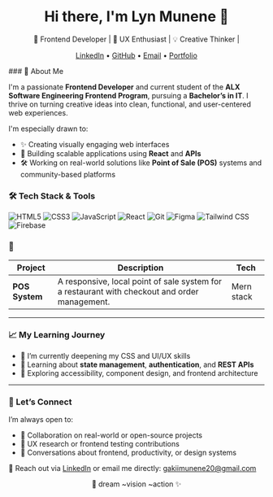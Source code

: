 
<h1 align="center">Hi there, I'm Lyn Munene 👋</h1>
<p align="center">
  🌱 Frontend Developer | 🎨 UX Enthusiast | 💡 Creative Thinker |
</p>

<p align="center">
  <a href="https://www.linkedin.com/in/lyn-munene/" target="_blank">LinkedIn</a> • 
  <a href="https://github.com/lynmunene">GitHub</a> • 
  <a href="mailto: gakiimunene20@gmail.com">Email</a> • 
  <a href="https://lynmunene.wordpress.com/">Portfolio</a> 
</p>
### 💬 About Me

I'm a passionate **Frontend Developer** and current student of the **ALX Software Engineering Frontend Program**, pursuing a **Bachelor’s in IT**. I thrive on turning creative ideas into clean, functional, and user-centered web experiences. 

I'm especially drawn to:
- ✨ Creating visually engaging web interfaces
- 🔌 Building scalable applications using **React** and **APIs**
- 🛠️ Working on real-world solutions like **Point of Sale (POS)** systems and community-based platforms


### 🛠 Tech Stack & Tools

![HTML5](https://img.shields.io/badge/-HTML5-E34F26?logo=html5&logoColor=white)
![CSS3](https://img.shields.io/badge/-CSS3-1572B6?logo=css3&logoColor=white)
![JavaScript](https://img.shields.io/badge/-JavaScript-F7DF1E?logo=javascript&logoColor=black)
![React](https://img.shields.io/badge/-React-61DAFB?logo=react&logoColor=black)
![Git](https://img.shields.io/badge/-Git-F05032?logo=git&logoColor=white)
![Figma](https://img.shields.io/badge/-Figma-F24E1E?logo=figma&logoColor=white)
![Tailwind CSS](https://img.shields.io/badge/-TailwindCSS-38B2AC?logo=tailwind-css&logoColor=white)
![Firebase](https://img.shields.io/badge/-Firebase-FFCA28?logo=firebase&logoColor=black)




### 🚀 

| Project | Description | Tech |
|--------|-------------|------|
| **POS System** | A responsive, local point of sale system for a restaurant with checkout and order management. | Mern stack

---

<!-- GROWTH SECTION -->
### 📈 My Learning Journey

- 🔭 I’m currently deepening my CSS and UI/UX skills
- 🧠 Learning about **state management**, **authentication**, and **REST APIs**
- 🌱 Exploring accessibility, component design, and frontend architecture

---

### 🤝 Let’s Connect

I’m always open to:
- 💼 Collaboration on real-world or open-source projects
- 🧪 UX research or frontend testing contributions
- 💬 Conversations about frontend, productivity, or design systems

📩 Reach out via [LinkedIn](https://www.linkedin.com/in/lyn-munene/) or email me directly: gakiimunene20@gmail.com


<p align="center">💖 dream ~vision ~action  ✨</p>





